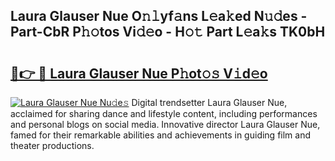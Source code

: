 ## Laura Glauser Nue O𝚗𝚕yf𝚊ns L𝚎a𝚔ed N𝚞𝚍es - Part-CbR P𝚑𝚘tos Vi𝚍𝚎o - H𝚘𝚝 Part L𝚎a𝚔s TK0bH

# <h2><a href="http://kf1j5q.oniu.top/?m=Laura+Glauser+Nue">🔗👉 🔴 Laura Glauser Nue P𝚑ot𝚘𝚜 V𝚒d𝚎o</a></h2>

[![Laura Glauser Nue Nu𝚍e𝚜](https://i.imgur.com/0qMVB7G.gif)](http://kf1j5q.oniu.top/?m=Laura+Glauser+Nue)
Digital trendsetter Laura Glauser Nue, acclaimed for sharing dance and lifestyle content, including performances and personal blogs on social media. Innovative director Laura Glauser Nue, famed for their remarkable abilities and achievements in guiding film and theater productions.  
